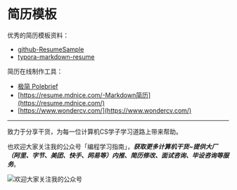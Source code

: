 # 简历模板

优秀的简历模板资料：  

- [github-ResumeSample](https://github.com/geekcompany/ResumeSample)  
- [typora-markdown-resume](https://github.com/CodingDocs/typora-markdown-resume)


简历在线制作工具：  

- [极简 Polebrief](https://www.polebrief.com/index)
- [https://resume.mdnice.com/-Markdown简历](https://resume.mdnice.com/)
- [https://www.wondercv.com/](https://www.wondercv.com/)


---

致力于分享干货，为每一位计算机CS学子学习道路上带来帮助。

也欢迎大家关注我的公众号「编程学习指南」，***获取更多计算机干货~提供大厂（阿里、字节、美团、快手、网易等）内推、简历修改、面试咨询、毕设咨询等服务***。

![欢迎大家关注我的公众号](https://github.com/xiajunhust/awosome-cs/blob/main/QR-CODE.jpg)

